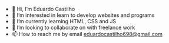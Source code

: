 - 👋 Hi, I’m Eduardo Castilho
- 👀 I’m interested in learn to develop websites and programs
- 🌱 I’m currently learning HTML, CSS and JS
- 💞️ I’m looking to collaborate on with freelance work
- 📫 How to reach me by email eduardocastilho698@gmail.com
